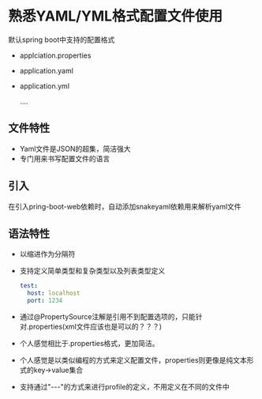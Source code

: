 # 熟悉YAML/YML格式配置文件使用

默认spring boot中支持的配置格式

- applciation.properties

- application.yaml

- application.yml

  ....

## 文件特性

- Yaml文件是JSON的超集，简洁强大
- 专门用来书写配置文件的语言

## 引入

在引入pring-boot-web依赖时，自动添加snakeyaml依赖用来解析yaml文件

## 语法特性

- 以缩进作为分隔符

- 支持定义简单类型和复杂类型以及列表类型定义

  ```yaml
  test:
  	host: localhost
  	port: 1234
  ```

- 通过@PropertySource注解是引用不到配置选项的，只能针对.properties(xml文件应该也是可以的？？？)
- 个人感觉相比于.properties格式，更加简洁。
- 个人感觉是以类似编程的方式来定义配置文件，properties则更像是纯文本形式的key->value集合
- 支持通过"---"的方式来进行profile的定义，不用定义在不同的文件中